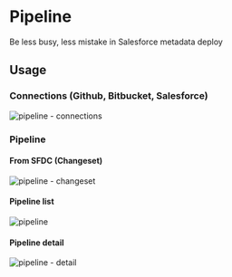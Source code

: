 # Pipeline
Be less busy, less mistake in Salesforce metadata deploy

## Usage

### Connections (Github, Bitbucket, Salesforce)

![pipeline - connections](https://user-images.githubusercontent.com/5466487/43299243-6f732696-9194-11e8-8b3b-fbae4b7d7eec.png)

### Pipeline

#### From SFDC (Changeset)
![pipeline - changeset](https://user-images.githubusercontent.com/5466487/43299264-83137fb6-9194-11e8-9583-48d0835268ba.png)

#### Pipeline list
![pipeline](https://user-images.githubusercontent.com/5466487/43299261-8242c1c8-9194-11e8-92a7-341a1ed36ea6.png)

#### Pipeline detail
![pipeline - detail](https://user-images.githubusercontent.com/5466487/43299265-833c6516-9194-11e8-94a9-4f3ae50851ae.png)
